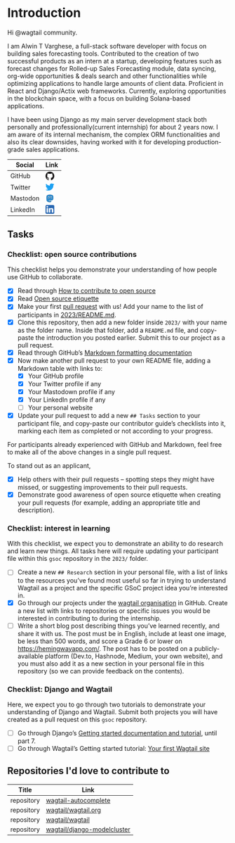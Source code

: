 # Introduction

Hi @wagtail community.

I am Alwin T Varghese, a full-stack software developer with focus on building sales forecasting tools. Contributed to
the creation
of two
successful products as an intern at a startup, developing features such as forecast changes for Rolled-up Sales
Forecasting module, data syncing,
org-wide opportunities & deals search and other functionalities while optimizing applications to handle large
amounts of
client
data.
Proficient in
React and Django/Actix web frameworks. Currently, exploring opportunities in the blockchain space, with a
focus on building Solana-based applications.

I have been using Django as my main server development stack both personally and professionally(current internship) for
about 2 years
now. I am aware of its internal mechanism, the complex ORM functionalities and also its clear downsides, having
worked with it for developing production-grade sales applications.



| Social           | Link |
|------------------|------|
| GitHub           |   <a href="https://github.com/alwinsDen" target="blank"><img align="center" src="https://raw.githubusercontent.com/Abinashbunty/icons/c2a12af3046730ea2d0751aa59c4f1503951a56f/317712_code%20repository_github_repository_resource_icon.svg" alt="Abinashbunty" height="20" width="20" /></a>   |
| Twitter          |  <a href="https://twitter.com/Alwin8080" target="blank"><img align="center" src="https://raw.githubusercontent.com/Abinashbunty/icons/c2a12af3046730ea2d0751aa59c4f1503951a56f/5296514_bird_tweet_twitter_twitter%20logo_icon.svg" alt="abinashbunty" height="20" width="20" /></a>    |
| Mastodon         |   <a href="https://mastodon.social/@alwin8080" target="blank"><img align="center" src="https://raw.githubusercontent.com/Abinashbunty/icons/c2a12af3046730ea2d0751aa59c4f1503951a56f/4518932_mastodon_icon.svg" alt="abinashbunty" height="20" width="20" /></a>   |
| LinkedIn         |   <a href="https://www.linkedin.com/in/alwin-t-808315202/" target="blank"><img align="center" src="https://raw.githubusercontent.com/Abinashbunty/icons/c2a12af3046730ea2d0751aa59c4f1503951a56f/5296501_linkedin_network_linkedin%20logo_icon.svg" alt="abinashbunty" height="20" width="20" /></a>   |

## Tasks

### Checklist: open source contributions

This checklist helps you demonstrate your understanding of how people use GitHub to collaborate.

- [x] Read through [How to contribute to open source](https://opensource.guide/how-to-contribute/)
- [x] Read [Open source etiquette](https://developer.mozilla.org/en-US/docs/MDN/Community/Open_source_etiquette)
- [x] Make your first [pull request](https://docs.github.com/en/pull-requests/collaborating-with-pull-requests/proposing-changes-to-your-work-with-pull-requests/creating-a-pull-request) with us! Add your name to the list of participants in [2023/README.md](2023/README.md).
- [x] Clone this repository, then add a new folder inside `2023/` with your name as the folder name. Inside that folder, add a `README.md` file, and copy-paste the introduction you posted earlier. Submit this to our project as a pull request.
- [x] Read through GitHub’s [Markdown formatting documentation](https://docs.github.com/en/get-started/writing-on-github/getting-started-with-writing-and-formatting-on-github/basic-writing-and-formatting-syntax)
- [x] Now make another pull request to your own README file, adding a Markdown table with links to:
    - [x] Your GitHub profile
    - [x] Your Twitter profile if any
    - [x] Your Mastodown profile if any
    - [x] Your LinkedIn profile if any
    - [ ] Your personal website
- [x] Update your pull request to add a new `## Tasks` section to your participant file, and copy-paste our contributor guide’s checklists into it, marking each item as completed or not according to your progress.

For participants already experienced with GitHub and Markdown, feel free to make all of the above changes in a single pull request.

To stand out as an applicant,

- [x] Help others with their pull requests – spotting steps they might have missed, or suggesting improvements to their pull requests.
- [x] Demonstrate good awareness of open source etiquette when creating your pull requests (for example, adding an appropriate title and description).

### Checklist: interest in learning

With this checklist, we expect you to demonstrate an ability to do research and learn new things. All tasks here will require updating your participant file within this `gsoc` repository in the `2023/` folder.

- [ ] Create a new `## Research` section in your personal file, with a list of links to the resources you’ve found
  most useful so far in trying to understand Wagtail as a project and the specific GSoC project idea you’re interested in.
- [x] Go through our projects under the [wagtail organisation](https://github.com/wagtail) in GitHub. Create a new
  list with links to repositories or specific issues you would be interested in contributing to during the internship.
- [ ] Write a short blog post describing things you’ve learned recently, and share it with us. The post must be in English, include at least one image, be less than 500 words, and score a Grade 6 or lower on <https://hemingwayapp.com/>. The post has to be posted on a publicly-available platform (Dev.to, Hashnode, Medium, your own website), and you must also add it as a new section in your personal file in this repository (so we can provide feedback on the contents).

### Checklist: Django and Wagtail

Here, we expect you to go through two tutorials to demonstrate your understanding of Django and Wagtail. Submit both projects you will have created as a pull request on this `gsoc` repository.

- [ ] Go through Django’s [Getting started documentation and tutorial](https://docs.djangoproject.com/en/4.1/intro/), until part 7.
- [ ] Go through Wagtail’s Getting started tutorial: [Your first Wagtail site](https://docs.wagtail.org/en/stable/getting_started/tutorial.html)

## Repositories I'd love to contribute to
|Title|Link|
| ---| ---|
|repository|[wagtail-autocomplete](https://github.com/wagtail/wagtail-autocomplete)|
|repository|[wagtail/wagtail.org](https://github.com/wagtail/wagtail.org)|
|repository|[wagtail/wagtail](https://github.com/wagtail/wagtail)|
|repository|[wagtail/django-modelcluster ](https://github.com/wagtail/django-modelcluster)|
